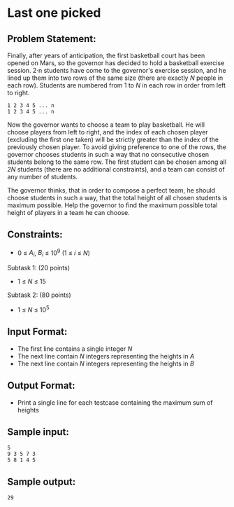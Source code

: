 # Last one picked

## Problem Statement: <br>
Finally, after years of anticipation, the first basketball court has been opened on Mars, so the governor has decided to hold a basketball exercise session. 2⋅n students have come to the governor's exercise session, and he lined up them into two rows of the same size (there are exactly _N_ people in each row). Students are numbered from 1 to _N_ in each row in order from left to right.

```
1 2 3 4 5 ... n
1 2 3 4 5 ... n
```

Now the governor wants to choose a team to play basketball. He will choose players from left to right, and the index of each chosen player (excluding the first one taken) will be strictly greater than the index of the previously chosen player. To avoid giving preference to one of the rows, the governor chooses students in such a way that no consecutive chosen students belong to the same row. The first student can be chosen among all _2N_ students (there are no additional constraints), and a team can consist of any number of students.

The governor thinks, that in order to compose a perfect team, he should choose students in such a way, that the total height of all chosen students is maximum possible. Help the governor to find the maximum possible total height of players in a team he can choose.

## Constraints: <br>
 - 0 &le; _A<sub>i</sub>_, _B<sub>i</sub>_ &le; 10<sup>9</sup> (1 &le; _i_ &le; _N_)

Subtask 1: (20 points)
 - 1 &le; _N_ &le; 15

Subtask 2: (80 points)
 - 1 &le; _N_ &le; 10<sup>5</sup>

## Input Format: <br>
 - The first line contains a single integer _N_
 - The next line contain _N_ integers representing the heights in _A_
 - The next line contain _N_ integers representing the heights in _B_

## Output Format: <br>
 - Print a single line for each testcase containing the maximum sum of heights

## Sample input: <br>
```
5
9 3 5 7 3
5 8 1 4 5
```

## Sample output: <br>
```
29
```
